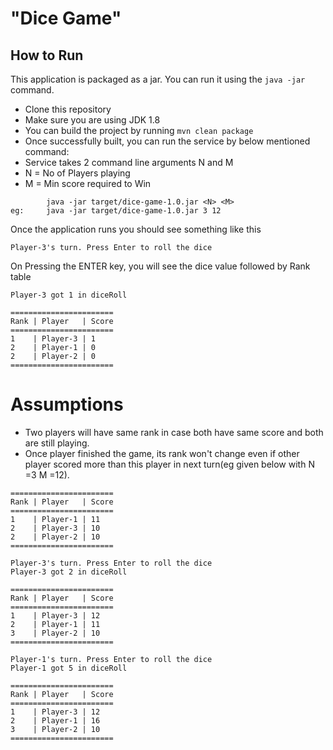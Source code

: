 # "Dice Game"  



## How to Run 

This application is packaged as a jar. You can run it using the ```java -jar``` command.

* Clone this repository 
* Make sure you are using JDK 1.8 
* You can build the project by running ```mvn clean package```
* Once successfully built, you can run the service by below mentioned command:
* Service takes 2 command line arguments N and M 
* N = No of Players playing
* M = Min score required to Win
```
        java -jar target/dice-game-1.0.jar <N> <M>
eg:     java -jar target/dice-game-1.0.jar 3 12
```


Once the application runs you should see something like this

```
Player-3's turn. Press Enter to roll the dice
```

On Pressing the ENTER key, you will see the dice value followed by Rank table
```
Player-3 got 1 in diceRoll

=======================
Rank | Player   | Score
=======================
1    | Player-3 | 1
2    | Player-1 | 0
2    | Player-2 | 0
=======================

```
# Assumptions
* Two players will have same rank in case both have same score and both are still playing.
* Once player finished the game, its rank won't change even if other player scored more than this player in next turn(eg given below with N =3 M =12). 

```
=======================
Rank | Player   | Score
=======================
1    | Player-1 | 11
2    | Player-3 | 10
2    | Player-2 | 10
=======================

Player-3's turn. Press Enter to roll the dice
Player-3 got 2 in diceRoll

=======================
Rank | Player   | Score
=======================
1    | Player-3 | 12
2    | Player-1 | 11
3    | Player-2 | 10
=======================

Player-1's turn. Press Enter to roll the dice
Player-1 got 5 in diceRoll

=======================
Rank | Player   | Score
=======================
1    | Player-3 | 12
2    | Player-1 | 16
3    | Player-2 | 10
=======================

```
